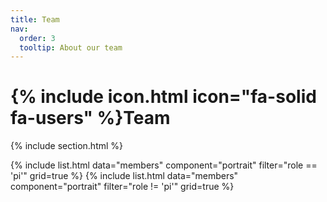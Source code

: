 ```yaml
---
title: Team
nav:
  order: 3
  tooltip: About our team
---
```


# {% include icon.html icon="fa-solid fa-users" %}Team

{% include section.html %}

{% include list.html data="members" component="portrait" filter="role == 'pi'" grid=true %}
{% include list.html data="members" component="portrait" filter="role != 'pi'" grid=true %}

